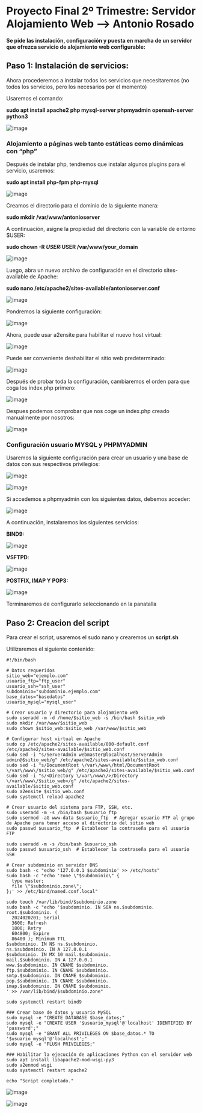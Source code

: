 # Proyecto Final 2º Trimestre: Servidor Alojamiento Web --> Antonio Rosado

**Se pide las instalación, configuración y puesta en marcha de un servidor que ofrezca servicio de alojamiento web configurable:**

## Paso 1: Instalación de servicios:

Ahora procederemos a instalar todos los servicios que necesitaremos (no todos los servicios, pero los necesarios por el momento) 

Usaremos el comando:

**sudo apt install apache2 php mysql-server phpmyadmin openssh-server python3**

![image](https://github.com/ElAnotio/SRI-ASIR2/assets/122453991/d431f8be-fed3-4711-9e3e-6493fd390ce7)

### Alojamiento a páginas web tanto estáticas como dinámicas con “php”

Después de instalar php, tendremos que instalar algunos plugins para el servicio, usaremos:

**sudo apt install php-fpm php-mysql**

![image](https://github.com/ElAnotio/SRI-ASIR2/assets/122453991/db893f49-8deb-46a1-8404-38011f7eae97)

Creamos el directorio para el dominio de la siguiente manera:

**sudo mkdir /var/www/antonioserver**

A continuación, asigne la propiedad del directorio con la variable de entorno $USER:

**sudo chown -R $USER:$USER /var/www/your_domain**

![image](https://github.com/ElAnotio/SRI-ASIR2/assets/122453991/f70e606b-7a64-4bc3-8f25-c7baf171bd55)

Luego, abra un nuevo archivo de configuración en el directorio sites-available de Apache:

**sudo nano /etc/apache2/sites-available/antonioserver.conf**

![image](https://github.com/ElAnotio/SRI-ASIR2/assets/122453991/e1490565-e408-41ec-acff-e4526ba79be8)

Pondremos la siguiente configuración:

![image](https://github.com/ElAnotio/SRI-ASIR2/assets/122453991/bbc85081-d184-4c3f-af8a-c982b1dc2fae)

Ahora, puede usar a2ensite para habilitar el nuevo host virtual:

![image](https://github.com/ElAnotio/SRI-ASIR2/assets/122453991/4e4cdc58-13e7-4174-901f-0bc95e13610e)

Puede ser conveniente deshabilitar el sitio web predeterminado:

![image](https://github.com/ElAnotio/SRI-ASIR2/assets/122453991/b27e8d84-80c9-40cf-bc15-7f60073a0117)

Después de probar toda la configuración, cambiaremos el orden para que coga los index.php primero:

![image](https://github.com/ElAnotio/SRI-ASIR2/assets/122453991/22a38326-0d2c-404e-9e01-dd4034496963)

Despues podemos comprobar que nos coge un index.php creado manualmente por nosotros:

![image](https://github.com/ElAnotio/SRI-ASIR2/assets/122453991/e1908399-8d26-4746-b905-29fb3621345d)

### Configuración usuario MYSQL y PHPMYADMIN

Usaremos la siguiente configuración para crear un usuario y una base de datos con sus respectivos privilegios:

![image](https://github.com/ElAnotio/SRI-ASIR2/assets/122453991/ef1102b3-a9eb-46e2-86b1-e990875b3e80)

![image](https://github.com/ElAnotio/SRI-ASIR2/assets/122453991/7d7c7351-a9b4-4528-ac01-9224fcba2107)

Si accedemos a phpmyadmin con los siguientes datos, debemos acceder:

![image](https://github.com/ElAnotio/SRI-ASIR2/assets/122453991/bd47a0a0-20ff-45a2-9af4-c5e2da0938e6)

A continuación, instalaremos los siguientes servicios:

**BIND9:**

![image](https://github.com/ElAnotio/SRI-ASIR2/assets/122453991/3826ac43-7603-4ab5-af3f-50a46d2b49f5)

**VSFTPD**:

![image](https://github.com/ElAnotio/SRI-ASIR2/assets/122453991/0884909d-c075-4daf-a4c3-43b188181f5a)


**POSTFIX, IMAP Y POP3:**

![image](https://github.com/ElAnotio/SRI-ASIR2/assets/122453991/da334e76-c194-4a49-a24b-cc6e3bb61ca9)

Terminaremos de configurarlo seleccionando en la panatalla 


## Paso 2: Creacion del script

Para crear el script, usaremos el sudo nano y crearemos un **script.sh**

Utilizaremos el siguiente contenido:
```
#!/bin/bash

# Datos requeridos
sitio_web="ejemplo.com"
usuario_ftp="ftp_user"
usuario_ssh="ssh_user"
subdominio="subdominio.ejemplo.com"
base_datos="basedatos"
usuario_mysql="mysql_user"

# Crear usuario y directorio para alojamiento web
sudo useradd -m -d /home/$sitio_web -s /bin/bash $sitio_web
sudo mkdir /var/www/$sitio_web
sudo chown $sitio_web:$sitio_web /var/www/$sitio_web

# Configurar host virtual en Apache
sudo cp /etc/apache2/sites-available/000-default.conf /etc/apache2/sites-available/$sitio_web.conf
sudo sed -i "s/ServerAdmin webmaster@localhost/ServerAdmin admin@$sitio_web/g" /etc/apache2/sites-available/$sitio_web.conf
sudo sed -i "s/DocumentRoot \/var\/www\/html/DocumentRoot \/var\/www\/$sitio_web/g" /etc/apache2/sites-available/$sitio_web.conf
sudo sed -i "s/<Directory \/var\/www\/>/Directory \/var\/www\/$sitio_web>/g" /etc/apache2/sites-available/$sitio_web.conf
sudo a2ensite $sitio_web.conf
sudo systemctl reload apache2

# Crear usuario del sistema para FTP, SSH, etc.
sudo useradd -m -s /bin/bash $usuario_ftp
sudo usermod -aG www-data $usuario_ftp  # Agregar usuario FTP al grupo de Apache para tener acceso al directorio del sitio web
sudo passwd $usuario_ftp  # Establecer la contraseña para el usuario FTP

sudo useradd -m -s /bin/bash $usuario_ssh
sudo passwd $usuario_ssh  # Establecer la contraseña para el usuario SSH

# Crear subdominio en servidor DNS
sudo bash -c "echo '127.0.0.1 $subdominio' >> /etc/hosts"
sudo bash -c "echo 'zone \"$subdominio\" {
  type master;
  file \"$subdominio.zone\";
};' >> /etc/bind/named.conf.local"

sudo touch /var/lib/bind/$subdominio.zone
sudo bash -c "echo '$subdominio. IN SOA ns.$subdominio. root.$subdominio. (
  2024020201; Serial
  3600; Refresh
  1800; Retry
  604800; Expire
  86400 ); Minimum TTL
$subdominio. IN NS ns.$subdominio.
ns.$subdominio. IN A 127.0.0.1
$subdominio. IN MX 10 mail.$subdominio.
mail.$subdominio. IN A 127.0.0.1
www.$subdominio. IN CNAME $subdominio.
ftp.$subdominio. IN CNAME $subdominio.
smtp.$subdominio. IN CNAME $subdominio.
pop.$subdominio. IN CNAME $subdominio.
imap.$subdominio. IN CNAME $subdominio.
' >> /var/lib/bind/$subdominio.zone"

sudo systemctl restart bind9

### Crear base de datos y usuario MySQL
sudo mysql -e "CREATE DATABASE $base_datos;"
sudo mysql -e "CREATE USER '$usuario_mysql'@'localhost' IDENTIFIED BY 'password';"
sudo mysql -e "GRANT ALL PRIVILEGES ON $base_datos.* TO '$usuario_mysql'@'localhost';"
sudo mysql -e "FLUSH PRIVILEGES;"

### Habilitar la ejecución de aplicaciones Python con el servidor web
sudo apt install libapache2-mod-wsgi-py3
sudo a2enmod wsgi
sudo systemctl restart apache2

echo "Script completado."
```

![image](https://github.com/ElAnotio/SRI-ASIR2/assets/122453991/fb7e0074-fb9d-4667-bf8b-559ae72b4dd3)

![image](https://github.com/ElAnotio/SRI-ASIR2/assets/122453991/0306224d-4394-42ec-8eb1-8049d9090c63)


